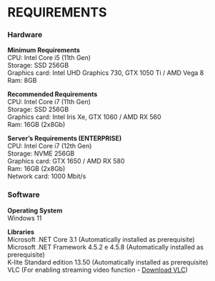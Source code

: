 # REQUIREMENTS

### Hardware
<strong>Minimum Requirements</strong><br>
CPU: Intel Core i5 (11th Gen)<br>
Storage: SSD 256GB<br>
Graphics card: Intel UHD Graphics 730, GTX 1050 Ti / AMD Vega 8<br>
Ram: 8GB

<strong>Recommended Requirements</strong><br>
CPU: Intel Core i7 (11th Gen)<br>
Storage: SSD 256GB<br>
Graphics card: Intel Iris Xe, GTX 1060 / AMD RX 560<br>
Ram: 16GB (2x8Gb)

<strong>Server’s Requirements  (ENTERPRISE)</strong><br>
CPU: Intel Core i7 (12th Gen)<br>
Storage: NVME 256GB<br>
Graphics card: GTX 1650 / AMD RX 580<br>
Ram: 16GB (2x8Gb)<br>
Network card: 1000 Mbit/s

### Software
<strong>Operating System</strong><br>
Windows 11

<strong>Libraries</strong><br>
Microsoft .NET Core 3.1 (Automatically installed as prerequisite)<br>
Microsoft .NET Framework 4.5.2 e 4.5.8 (Automatically installed as prerequisite)<br>
K-lite Standard edition 13.50 (Automatically installed as prerequisite)<br>
VLC (For enabling streaming video function - [Download VLC](http://www.videolan.org/vlc/index.it.html))